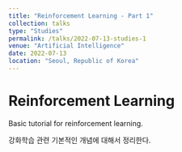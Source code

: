 ```yaml
---
title: "Reinforcement Learning - Part 1"
collection: talks
type: "Studies"
permalink: /talks/2022-07-13-studies-1
venue: "Artificial Intelligence"
date: 2022-07-13
location: "Seoul, Republic of Korea"
---
```



Reinforcement Learning
======
Basic tutorial for reinforcement learning.

강화학습 관련 기본적인 개념에 대해서 정리한다.

